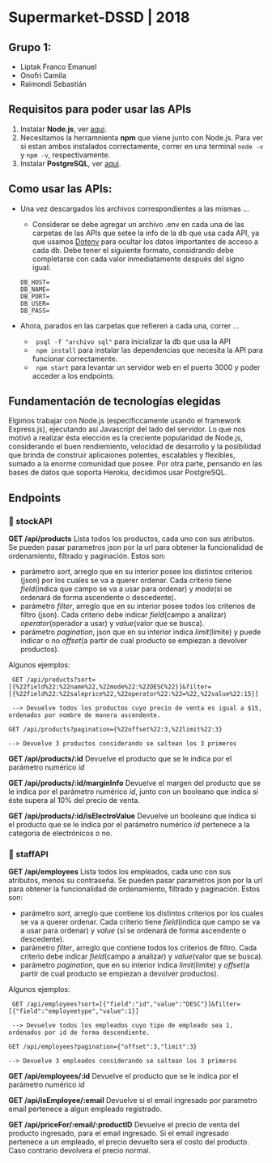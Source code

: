 # Supermarket-DSSD | 2018

## Grupo 1:
- Liptak Franco Emanuel
- Onofri Camila
- Raimondi Sebastián

## Requisitos para poder usar las APIs
1. Instalar **Node.js**, ver [aqui](https://nodejs.org/es/download/package-manager/).
2. Necesitamos la herramnienta **npm** que viene junto con Node.js. Para ver si estan ambos instalados correctamente, correr en una terminal `node -v` y `npm -v`, respectivamente.
3. Instalar **PostgreSQL**, ver [aqui](https://www.postgresql.org/download/).

## Como usar las APIs:

- Una vez descargados los archivos correspondientes a las mismas ...
    - Considerar se debe agregar un archivo .env en cada una de las carpetas de las APIs que setee la info de la db que usa cada API, ya que usamos [Dotenv](https://www.npmjs.com/package/dotenv) para ocultar los datos importantes de acceso a cada db. Debe tener el siguiente formato, considrando debe completarse con cada valor inmediatamente después del signo igual:
    ```
    DB_HOST=
    DB_NAME=
    DB_PORT=
    DB_USER=
    DB_PASS=
    ```


- Ahora, parados en las carpetas que refieren a cada una, correr ... 
    - ` psql -f "archivo sql"` para inicializar la db que usa la API
    - ` npm install` para instalar las dependencias que necesita la API para funcionar correctamente.
    - ` npm start` para levantar un servidor web en el puerto 3000 y poder acceder a los endpoints.



## Fundamentación de tecnologías elegidas

Elgimos trabajar con Node.js (específiccamente usando el framework Express.js), ejecutando así Javascript del lado del servidor. Lo que nos motivó a realizar ésta elección es la creciente popularidad de Node.js, considerando el buen rendiemiento, velocidad de desarrollo y la posibilidad que brinda de construir aplicaiones potentes, escalables y flexibles, sumado a la enorme comunidad que posee. Por otra parte, pensando en las bases de datos que soporta Heroku, decidimos usar PostgreSQL.

## Endpoints

### :rocket: stockAPI

**GET /api/products**
Lista todos los productos, cada uno con sus atributos. Se pueden pasar parametros json por la url para obtener la funcionalidad de ordenamiento, filtrado y paginación. Estos son:

- parámetro _sort_, arreglo que en su interior posee los distintos criterios (json) por los cuales se va a querer ordenar. Cada criterio tiene _field_(indica que campo se va a usar para ordenar) y _mode_(si se ordenará de forma ascendente o descedente).
- parámetro _filter_, arreglo que en su interior posee todos los criterios de filtro (json). Cada criterio debe indicar _field_(campo a analizar) _operator_(operador a usar) y _value_(valor que se busca).
- parámetro _pagination_, json que en su interior indica _limit_(límite) y puede indicar o no _offset_(a partir de cual producto se empiezan a devolver productos).

Algunos ejemplos:

```
 GET /api/products?sort=[{%22field%22:%22name%22,%22mode%22:%22DESC%22}]&filter=[{%22field%22:%22saleprice%22,%22operator%22:%22=%22,%22value%22:15}]

 --> Devuelve todos los productos cuyo precio de venta es igual a $15, ordenados por nombre de manera ascendente.
```

```
GET /api/products?pagination={%22offset%22:3,%22limit%22:3}

--> Devuelve 3 productos considerando se saltean los 3 primeros
```

**GET /api/products/:id**
Devuelve el producto que se le indica por el parámetro numérico _id_

**GET /api/products/:id/marginInfo**
Devuelve el margen del producto que se le indica por el parámetro numérico _id_, junto con un booleano que indica si éste supera al 10% del precio de venta.


**GET /api/products/:id/isElectroValue**
Devuelve un booleano que indica si el producto que se le indica por el parámetro numérico _id_ pertenece a la categoría de electrónicos o no.





### :rocket: staffAPI


**GET /api/employees**
Lista todos los empleados, cada uno con sus atributos, menos su contraseña. Se pueden pasar parametros json por la url para obtener la funcionalidad de ordenamiento, filtrado y paginación. Estos son:

- parámetro _sort_, arreglo que contiene los distintos criterios por los cuales se va a querer ordenar. Cada criterio tiene _field_(indica que campo se va a usar para ordenar) y _value_ (si se ordenará de forma ascendente o descedente).
- parámetro _filter_, arreglo que contiene todos los criterios de filtro. Cada criterio debe indicar _field_(campo a analizar) y _value_(valor que se busca).
- parámetro _pagination_, que en su interior indica _limit_(límite) y _offset_(a partir de cual producto se empiezan a devolver productos).

Algunos ejemplos:

```
 GET /api/employees?sort=[{"field":"id","value":"DESC"}]&filter=[{"field":"employeetype","value":1}]

 --> Devuelve todos los empleados cuyo tipo de empleado sea 1, ordenados por id de forma descendiente.
```

```
GET /api/employees?pagination={"offset":3,"limit":3}

--> Devuelve 3 empleados considerando se saltean los 3 primeros
```

**GET /api/employees/:id**
Devuelve el producto que se le indica por el parámetro numérico _id_

**GET /api/isEmployee/:email**
Devuelve si el email ingresado por parametro email pertenece a algun empleado registrado.

**GET /api/priceFor/:email/:productID**
Devuelve el precio de venta del producto ingresado, para el email ingresado. Si el email ingresado pertenece a un empleado, el precio devuelto sera el costo del producto. Caso contrario devolvera el precio normal.
